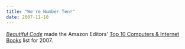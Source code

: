 ```yaml
---
title: "We're Number Ten!"
date: 2007-11-10
---
```

<a href="http://beautifulcode.oreillynet.com/"><em>Beautiful Code</em></a> made the Amazon Editors' <a href="http://www.amazon.com/gp/feature.html/ref=amb_link_5832602_8/103-4454523-8232650?ie=UTF8&docId=1000158421&pf_rd_m=ATVPDKIKX0DER&pf_rd_s=left-1&pf_rd_r=069TDXVXVKKH8SP9XC6C&pf_rd_t=101&pf_rd_p=324156301&pf_rd_i=383166011">Top 10 Computers & Internet Books</a> list for 2007.
